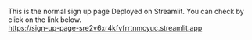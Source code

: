 This is the normal sign up page 
Deployed on Streamlit.
You can check by click on the link below.        
https://sign-up-page-sre2v6xr4kfvfrrtnmcyuc.streamlit.app
